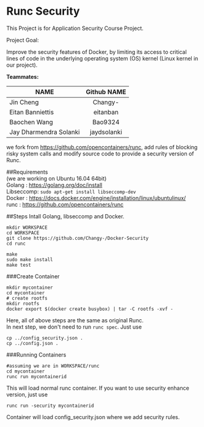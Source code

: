 # Runc Security
This Project is for Application Security Course Project. 
  
Project Goal:  
  
  Improve the security features of Docker, by limiting its access to critical lines of code in the underlying operating system (OS) kernel (Linux kernel in our project).
  
    
  
**Teammates:**


| NAME        |Github NAME |
| ------------- |:-------------:|
| Jin Cheng      | Changy- |
| Eitan Banniettis     | eitanban      | 
| Baochen Wang  | Bao9324      | 
| Jay Dharmendra Solanki | jaydsolanki |

  
  we fork from https://github.com/opencontainers/runc, add rules of blocking risky system calls and modify source code to provide a security version of Runc.

##Requirements  
(we are working on Ubuntu 16.04 64bit)  
Golang : https://golang.org/doc/install  
Libseccomp: `sudo apt-get install libseccomp-dev`   
Docker : https://docs.docker.com/engine/installation/linux/ubuntulinux/  
runc : https://github.com/opencontainers/runc  
  
##Steps
Intall Golang, libseccomp and Docker.  
```
mkdir WORKSPACE  
cd WORKSPACE
git clone https://github.com/Changy-/Docker-Security
cd runc
```
  
 ```
 make  
 sudo make install  
 make test
 ```  
   
###Create Container  
```
mkdir mycontainer
cd mycontainer
# create rootfs
mkdir rootfs
docker export $(docker create busybox) | tar -C rootfs -xvf -
```  
Here, all of above steps are the same as original Runc.  
In next step, we don't need to run `runc spec`. Just use 
```
cp ../config_security.json .  
cp ../config.json .
```  

###Running Containers

```
#assuming we are in WORKSPACE/runc
cd mycontainer
runc run mycontainerid
```  
This will load normal runc container. If you want to use security enhance version, just use  
```
runc run -security mycontainerid
```  
Container will load config_security.json where we add security rules.




